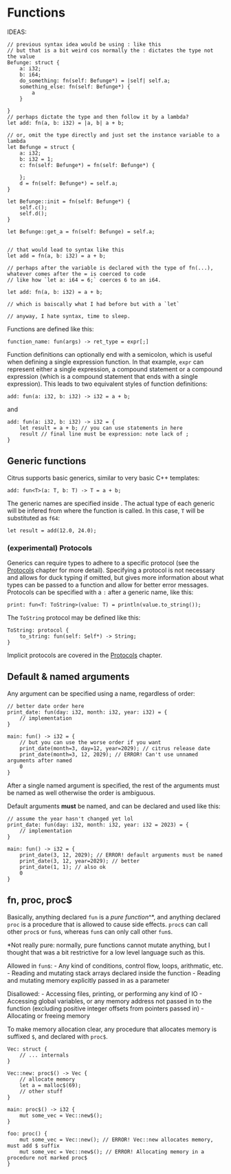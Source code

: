 # Functions


IDEAS:

```citrus
// previous syntax idea would be using : like this
// but that is a bit weird cos normally the : dictates the type not the value
Befunge: struct {
    a: i32;
    b: i64;
    do_something: fn(self: Befunge*) = |self| self.a;
    something_else: fn(self: Befunge*) {
        a
    }

}
// perhaps dictate the type and then follow it by a lambda?
let add: fn(a, b: i32) = |a, b| a + b;

// or, omit the type directly and just set the instance variable to a lambda
let Befunge = struct {
    a: i32;
    b: i32 = 1;
    c: fn(self: Befunge*) = fn(self: Befunge*) {

    };
    d = fn(self: Befunge*) = self.a;
}

let Befunge::init = fn(self: Befunge*) {
    self.c();
    self.d();
}

let Befunge::get_a = fn(self: Befunge) = self.a;


// that would lead to syntax like this
let add = fn(a, b: i32) = a + b;

// perhaps after the variable is declared with the type of fn(...), whatever comes after the = is coerced to code
// like how `let a: i64 = 6;` coerces 6 to an i64.

let add: fn(a, b: i32) = a + b;

// which is baiscally what I had before but with a `let`

// anyway, I hate syntax, time to sleep.
```


Functions are defined like this:  
```citrus
function_name: fun(args) -> ret_type = expr[;]
```

Function definitions can optionally end with a semicolon, which is useful when defining a single expression function. In that example, `expr` can represent either a single expression, a compound statement or a compound expression (which is a compound statement that ends with a single expression). This leads to two equivalent styles of function definitions:

```citrys
add: fun(a: i32, b: i32) -> i32 = a + b;
```
and
```citrus
add: fun(a: i32, b: i32) -> i32 = {
    let result = a + b; // you can use statements in here
    result // final line must be expression: note lack of ;
}
```

## Generic functions

Citrus supports basic generics, similar to very basic C++ templates:
```citrus
add: fun<T>(a: T, b: T) -> T = a + b;
```

The generic names are specified inside <angle brackets>. The actual type of each generic will be infered from where the function is called. In this case, `T` will be substituted as `f64`:

```citrus
let result = add(12.0, 24.0);
```

### (experimental) Protocols

Generics can require types to adhere to a specific protocol (see the [Protocols](protocols.md) chapter for more detail). Specifying a protocol is not necessary and allows for duck typing if omitted, but gives more information about what types can be passed to a function and allow for better error messages. Protocols can be specified with a `:` after a generic name, like this:

```citrus
print: fun<T: ToString>(value: T) = println(value.to_string());
```

The `ToString` protocol may be defined like this:

```citrus
ToString: protocol {
    to_string: fun(self: Self*) -> String;
}
```

Implicit protocols are covered in the [Protocols](protocols.md) chapter.

## Default & named arguments

Any argument can be specified using a name, regardless of order:

```citrus
// better date order here
print_date: fun(day: i32, month: i32, year: i32) = {
    // implementation
}

main: fun() -> i32 = {
    // but you can use the worse order if you want
    print_date(month=3, day=12, year=2029); // citrus release date
    print_date(month=3, 12, 2029); // ERROR! Can't use unnamed arguments after named
    0
}
```

After a single named argument is specified, the rest of the arguments must be named as well otherwise the order is ambiguous.

Default arguments **must** be named, and can be declared and used like this:

```citrus
// assume the year hasn't changed yet lol
print_date: fun(day: i32, month: i32, year: i32 = 2023) = {
    // implementation
}

main: fun() -> i32 = {
    print_date(3, 12, 2029); // ERROR! default arguments must be named
    print_date(3, 12, year=2029); // better
    print_date(1, 1); // also ok
    0
}
```

## fn, proc, proc$

Basically, anything declared `fun` is a _pure function_^*, and anything declared `proc` is a procedure that is allowed to cause side effects. `proc`s can call other `proc`s or `fun`s, whereas `fun`s can only call other `fun`s.

*Not really pure: normally, pure functions cannot mutate anything, but I thought that was a bit restrictive for a low level language such as this.

Allowed in `fun`s:
    - Any kind of conditions, control flow, loops, arithmatic, etc.
    - Reading and mutating stack arrays declared inside the function
    - Reading and mutating memory explicitly passed in as a parameter

Disallowed:
    - Accessing files, printing, or performing any kind of IO
    - Accessing global variables, or any memory address not passed in to the function (excluding positive integer offsets from pointers passed in)
    - Allocating or freeing memory


To make memory allocation clear, any procedure that allocates memory is suffixed `$`, and declared with `proc$`.

```citrus
Vec: struct {
    // ... internals
}

Vec::new: proc$() -> Vec {
    // allocate memory
    let a = malloc$(69);
    // other stuff
}

main: proc$() -> i32 {
    mut some_vec = Vec::new$();
}

foo: proc() {
    mut some_vec = Vec::new(); // ERROR! Vec::new allocates memory, must add $ suffix
    mut some_vec = Vec::new$(); // ERROR! Allocating memory in a procedure not marked proc$
}
```